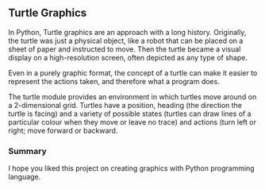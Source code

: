 ## Turtle Graphics

In Python, Turtle graphics are an approach with a long history. Originally, the turtle was just a physical object, like a robot that can be placed on a sheet of paper and instructed to move. Then the turtle became a visual display on a high-resolution screen, often depicted as any type of shape.

Even in a purely graphic format, the concept of a turtle can make it easier to represent the actions taken, and therefore what a program does.

The turtle module provides an environment in which turtles move around on a 2-dimensional grid. Turtles have a position, heading (the direction the turtle is facing) and a variety of possible states (turtles can draw lines of a particular colour when they move or leave no trace) and actions (turn left or right; move forward or backward.

### Summary

I hope you liked this project on creating graphics with Python programming language.